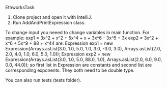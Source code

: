 EthworksTask

1. Clone project and open it with IntelliJ.
2. Run AddAndPrintExpression class.

To change input you neeed to change variables in main function. 
For example:
exp1 = 3x^2 + x^2 + 5x^4 + x + 3x^6 - 3x^5 + 3x
exp2 = 3x^2 + x^6 + 5x^9 + 88 + x^44
are:
Expression exp1 = new Expression(Arrays.asList(3.0, 1.0, 5.0, 1.0, 3.0, -3.0, 3.0), Arrays.asList(2.0, 2.0, 4.0, 1.0, 6.0, 5.0, 1.0));
Expression exp2 = new Expression(Arrays.asList(3.0, 1.0, 5.0, 88.0, 1.0), Arrays.asList(2.0, 6.0, 9.0, 0.0, 44.0));
so first list in Expression are constants and second list are corresponding exponents. They both need to be double type.

You can also run tests (tests folder).
